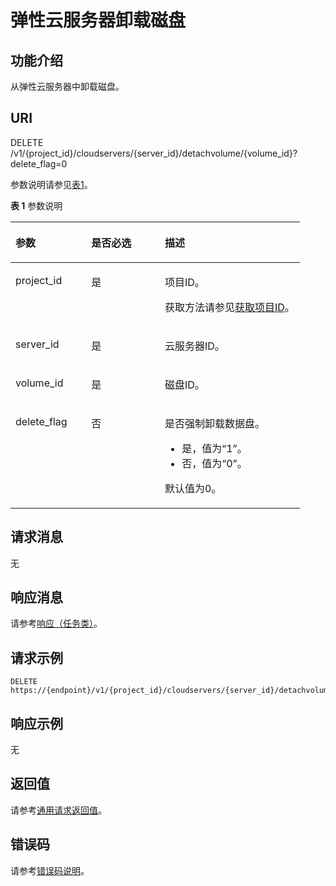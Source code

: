 # 弹性云服务器卸载磁盘<a name="ZH-CN_TOPIC_0022472988"></a>

## 功能介绍<a name="section131779110562"></a>

从弹性云服务器中卸载磁盘。

## URI<a name="section2114566910562"></a>

DELETE /v1/\{project\_id\}/cloudservers/\{server\_id\}/detachvolume/\{volume\_id\}?delete\_flag=0

参数说明请参见[表1](#table2814978410562)。

**表 1**  参数说明

<a name="table2814978410562"></a>
<table><thead align="left"><tr id="row4149654710562"><th class="cellrowborder" valign="top" width="26.19%" id="mcps1.2.4.1.1"><p id="p37105578"><a name="p37105578"></a><a name="p37105578"></a>参数</p>
</th>
<th class="cellrowborder" valign="top" width="25.44%" id="mcps1.2.4.1.2"><p id="p52761866"><a name="p52761866"></a><a name="p52761866"></a>是否必选</p>
</th>
<th class="cellrowborder" valign="top" width="48.370000000000005%" id="mcps1.2.4.1.3"><p id="p45852771"><a name="p45852771"></a><a name="p45852771"></a>描述</p>
</th>
</tr>
</thead>
<tbody><tr id="row3491217610562"><td class="cellrowborder" valign="top" width="26.19%" headers="mcps1.2.4.1.1 "><p id="p931403110562"><a name="p931403110562"></a><a name="p931403110562"></a>project_id</p>
</td>
<td class="cellrowborder" valign="top" width="25.44%" headers="mcps1.2.4.1.2 "><p id="p1623904210562"><a name="p1623904210562"></a><a name="p1623904210562"></a>是</p>
</td>
<td class="cellrowborder" valign="top" width="48.370000000000005%" headers="mcps1.2.4.1.3 "><p id="p37593705"><a name="p37593705"></a><a name="p37593705"></a>项目ID。</p>
<p id="p1180512217438"><a name="p1180512217438"></a><a name="p1180512217438"></a>获取方法请参见<a href="获取项目ID.md">获取项目ID</a>。</p>
</td>
</tr>
<tr id="row12799156113429"><td class="cellrowborder" valign="top" width="26.19%" headers="mcps1.2.4.1.1 "><p id="p45509579113512"><a name="p45509579113512"></a><a name="p45509579113512"></a>server_id</p>
</td>
<td class="cellrowborder" valign="top" width="25.44%" headers="mcps1.2.4.1.2 "><p id="p62397288113512"><a name="p62397288113512"></a><a name="p62397288113512"></a>是</p>
</td>
<td class="cellrowborder" valign="top" width="48.370000000000005%" headers="mcps1.2.4.1.3 "><p id="p21015586113512"><a name="p21015586113512"></a><a name="p21015586113512"></a>云服务器ID。</p>
</td>
</tr>
<tr id="row24368930113434"><td class="cellrowborder" valign="top" width="26.19%" headers="mcps1.2.4.1.1 "><p id="p17993785113434"><a name="p17993785113434"></a><a name="p17993785113434"></a>volume_id</p>
</td>
<td class="cellrowborder" valign="top" width="25.44%" headers="mcps1.2.4.1.2 "><p id="p48210456113434"><a name="p48210456113434"></a><a name="p48210456113434"></a>是</p>
</td>
<td class="cellrowborder" valign="top" width="48.370000000000005%" headers="mcps1.2.4.1.3 "><p id="p349907511364"><a name="p349907511364"></a><a name="p349907511364"></a>磁盘ID。</p>
</td>
</tr>
<tr id="row1414317356215"><td class="cellrowborder" valign="top" width="26.19%" headers="mcps1.2.4.1.1 "><p id="p9143203552117"><a name="p9143203552117"></a><a name="p9143203552117"></a>delete_flag</p>
</td>
<td class="cellrowborder" valign="top" width="25.44%" headers="mcps1.2.4.1.2 "><p id="p614315359212"><a name="p614315359212"></a><a name="p614315359212"></a>否</p>
</td>
<td class="cellrowborder" valign="top" width="48.370000000000005%" headers="mcps1.2.4.1.3 "><p id="p714373516219"><a name="p714373516219"></a><a name="p714373516219"></a>是否强制卸载数据盘。</p>
<a name="ul75218468223"></a><a name="ul75218468223"></a><ul id="ul75218468223"><li>是，值为“1”。</li><li>否，值为“0”。</li></ul>
<p id="p12240675359"><a name="p12240675359"></a><a name="p12240675359"></a>默认值为0。</p>
</td>
</tr>
</tbody>
</table>

## 请求消息<a name="section2710198810562"></a>

无

## 响应消息<a name="section3910292310562"></a>

请参考[响应（任务类）](响应（任务类）.md)。

## 请求示例<a name="section9591135616137"></a>

```
DELETE https://{endpoint}/v1/{project_id}/cloudservers/{server_id}/detachvolume/{volume_id}
```

## 响应示例<a name="section18271184161412"></a>

无

## 返回值<a name="zh-cn_topic_0092803065_zh-cn_topic_0020212692_section22960139"></a>

请参考[通用请求返回值](通用请求返回值.md)。

## 错误码<a name="zh-cn_topic_0092803065_zh-cn_topic_0067161469_zh-cn_topic_0057973179_section23611955"></a>

请参考[错误码说明](错误码说明.md)。

